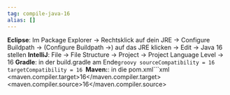 ```yaml
---
tag: compile-java-16
alias: []
---
```


**Eclipse**: Im Package Explorer -> Rechtsklick auf dein JRE -> Configure Buildpath -> (Configure Buildpath ->) auf das JRE klicken -> Edit -> Java 16 stellen
**IntelliJ**: File -> File Structure -> Project -> Project Language Level -> 16
**Gradle**: in der build.gradle am Ende```groovy
sourceCompatibility = 16
targetCompatibility = 16
```**Maven:**: in die pom.xml```xml
<properties>
    <maven.compiler.target>16</maven.compiler.target>
    <maven.compiler.source>16</maven.compiler.source>
</properties>
```
